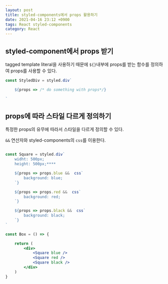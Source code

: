 ```yaml
---
layout: post
title: styled-components에서 props 활용하기
date: 2021-04-16 23:12 +0900
tags: React styled-components
category: React
---
```


## styled-component에서 props 받기

tagged template literal을 사용하기 때문에 `${}`내부에 props를 받는 함수를 정의하여 props를 사용할 수 있다.

```jsx
const StyledDiv = styled.div`

    ${props => /* do something with props*/}

`
```

## props에 따라 스타일 다르게 정의하기

특정한 props의 유무에 따라서 스타일을 다르게 정의할 수 있다.

`&&` 연산자와 styled-components의 `css`를 이용한다.

```jsx

const Square = styled.div`
    widht: 500px;
    height: 500px;****

    ${props => props.blue &&  css`
        background: blue;
    `}

    ${props => props.red &&  css`
        background: red;
    `}

    ${props => props.black &&  css`
        background: black;
    `}
`

const Box = () => {

    return (
        <div>
            <Square blue />
            <Square red />
            <Square black />
        </div>
    )
}

```
